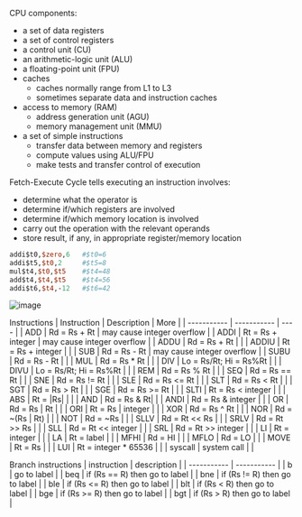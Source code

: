 CPU components:
- a set of data registers
- a set of control registers
- a control unit (CU)
- an arithmetic-logic unit (ALU)
- a floating-point unit (FPU)
- caches
  - caches normally range from L1 to L3
  - sometimes separate data and instruction caches
- access to memory (RAM)
  - address generation unit (AGU)
  - memory management unit (MMU)
- a set of simple instructions
  - transfer data between memory and registers
  - compute values using ALU/FPU
  - make tests and transfer control of execution

Fetch-Execute Cycle tells executing an instruction involves:
- determine what the operator is
- determine if/which registers are involved
- determine if/which memory location is involved
- carry out the operation with the relevant operands
- store result, if any, in appropriate register/memory location

``` mips
addi$t0,$zero,6   #$t0=6 
addi$t5,$t0,2     #$t5=8 
mul$t4,$t0,$t5    #$t4=48 
add$t4,$t4,$t5    #$t4=56 
addi$t6,$t4,-12   #$t6=42
```

![image](https://user-images.githubusercontent.com/95273765/207996927-3fb1d627-6918-4e45-bb14-a2f49f1e9c8c.png)

Instructions
| Instruction | Description | More |
| ----------- | ----------- | ---- |
| ADD         | Rd = Rs + Rt |  may cause integer overflow |
| ADDI        | Rt = Rs + integer | may cause integer overflow |
| ADDU        | Rd = Rs + Rt | |
| ADDIU       | Rt = Rs + integer | |
| SUB         | Rd = Rs - Rt | may cause integer overflow |
| SUBU        | Rd = Rs - Rt | |
| MUL         | Rd = Rs * Rt | |
| DIV         | Lo = Rs/Rt; Hi = Rs%Rt | |
| DIVU        | Lo = Rs/Rt; Hi = Rs%Rt | |
| REM         | Rd = Rs % Rt | |
| SEQ         | Rd = Rs == Rt | |
| SNE         | Rd = Rs != Rt | |
| SLE         | Rd = Rs <= Rt | |
| SLT         | Rd = Rs < Rt | |
| SGT         | Rd = Rs > Rt | |
| SGE         | Rd = Rs >= Rt | |
| SLTI        | Rt = Rs < integer | |
| ABS         | Rt = \|Rs\| | |
| AND         | Rd = Rs & Rt| |
| ANDI        | Rd = Rs & integer | |
| OR          | Rd = Rs \| Rt | |
| ORI         | Rt = Rs \| integer | |
| XOR         | Rd = Rs ^ Rt | |
| NOR         | Rd = ~(Rs | Rt) | |
| NOT         | Rd = ~Rs | |
| SLLV        | Rd = Rt << Rs | |
| SRLV        | Rd = Rt >> Rs | |
| SLL         | Rd = Rt << integer | |
| SRL         | Rd = Rt >> integer | |
| LI          | Rt = integer | |
| LA          | Rt = label | |
| MFHI        | Rd = HI | |
| MFLO        | Rd = LO | |
| MOVE        | Rt = Rs | |
| LUI         | Rt = integer * 65536 | |
| syscall     | system call | |

Branch instructions
| instruction | description |
| ----------- | ----------- |
| b           | go to label |
| beq         | if (Rs == R) then go to label |
| bne         | if (Rs != R) then go to label |
| ble         | if (Rs <= R) then go to label |
| blt         | if (Rs < R) then go to label |
| bge         | if (Rs >= R) then go to label |
| bgt         | if (Rs > R) then go to label |


